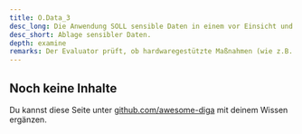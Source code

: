 ```yaml
---
title: O.Data_3
desc_long: Die Anwendung SOLL sensible Daten in einem vor Einsicht und Manipulation besonders geschützten Bereich ablegen.
desc_short: Ablage sensibler Daten.
depth: examine
remarks: Der Evaluator prüft, ob hardwaregestützte Maßnahmen (wie z.B. Trusted Execution Environment) zur Speicherung sensibler Daten verwendet werden. Sollte dies nicht der Fall sein, nimmt der Evaluator die Abwägungen der Wirksamkeit gegenüber Reverse Engineering in die Risikobewertung auf.
---
```


## Noch keine Inhalte

Du kannst diese Seite unter [github.com/awesome-diga](https://github.com/awesome-diga/tr-faq) mit deinem Wissen ergänzen.
